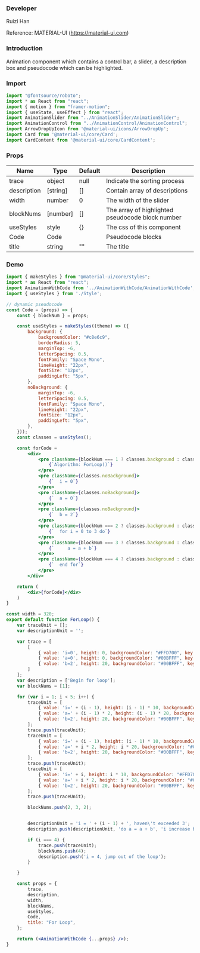 ### **Developer**

Ruizi Han

Reference: MATERIAL-UI (https://material-ui.com)

### **Introduction**

Animation component which contains a control bar, a slider, a description box and pseudocode which can be highlighted.

### **Import**

```jsx
import "@fontsource/roboto";
import * as React from "react";
import { motion } from "framer-motion";
import { useState, useEffect } from "react";
import AnimationSlider from "../AnimationSlider/AnimationSlider";
import AnimationControl from "../AnimationControl/AnimationControl";
import ArrowDropUpIcon from '@material-ui/icons/ArrowDropUp';
import Card from '@material-ui/core/Card';
import CardContent from '@material-ui/core/CardContent';
```

### **Props**

| Name             | Type   | Default | Description                                                   |
| ---------------- | ------ | ------- | ------------------------------------------------------------- |
| trace         | object | null    | Indicate the sorting process                             |
| description         | [string] | []    | Contain array of descriptions                             |
| width | number | 0       | The width of the slider          |
| blockNums | [number] | [] | The array of highlighted pseudocode block number |
| useStyles | style | {} | The css of this component |
| Code | Code |  | Pseudocode blocks |
| title | string | "" | The title |

### **Demo**

```jsx
import { makeStyles } from "@material-ui/core/styles";
import * as React from "react";
import AnimationWithCode from '../AnimationWithCode/AnimationWithCode';
import { useStyles } from './Style';

// dynamic pseudocode
const Code = (props) => {
    const { blockNum } = props;

    const useStyles = makeStyles((theme) => ({
        background: {
            backgroundColor: "#c8e6c9",
            borderRadius: 5,
            marginTop: -6,
            letterSpacing: 0.5,
            fontFamily: "Space Mono",
            lineHeight: "22px",
            fontSize: "12px",
            paddingLeft: "5px",
        },
        noBackground: {
            marginTop: -6,
            letterSpacing: 0.5,
            fontFamily: "Space Mono",
            lineHeight: "22px",
            fontSize: "12px",
            paddingLeft: "5px",
        },
    }));
    const classes = useStyles();

    const forCode =
        <div>
            <pre className={blockNum === 1 ? classes.background : classes.noBackground}>
                {`Algorithm: ForLoop()`}
            </pre>
            <pre className={classes.noBackground}>
                {`  i = 0`}
            </pre>
            <pre className={classes.noBackground}>
                {`  a = 0`}
            </pre>
            <pre className={classes.noBackground}>
                {`  b = 2`}
            </pre>
            <pre className={blockNum === 2 ? classes.background : classes.noBackground}>
                {`  for i = 0 to 3 do`}
            </pre>
            <pre className={blockNum === 3 ? classes.background : classes.noBackground}>
                {`     a = a + b`}
            </pre>
            <pre className={blockNum === 4 ? classes.background : classes.noBackground}>
                {`  end for`}
            </pre>
        </div>

    return (
        <div>{forCode}</div>
    )
}

const width = 320;
export default function ForLoop() {
    var traceUnit = [];
    var descriptionUnit = '';

    var trace = [
        [
            { value: 'i=0', height: 0, backgroundColor: "#FFD700", key: 0, y: 0 },
            { value: 'a=0', height: 0, backgroundColor: "#00BFFF", key: 1, y: 0 },
            { value: 'b=2', height: 20, backgroundColor: "#00BFFF", key: 2, y: 0 }
        ]
    ];
    var description = ['Begin for loop'];
    var blockNums = [1];

    for (var i = 1; i < 5; i++) {
        traceUnit = [
            { value: 'i=' + (i - 1), height: (i - 1) * 10, backgroundColor: "#FFD700", key: 0, y: 0 },
            { value: 'a=' + (i - 1) * 2, height: (i - 1) * 20, backgroundColor: "#00BFFF", key: 1, y: 0 },
            { value: 'b=2', height: 20, backgroundColor: "#00BFFF", key: 2, y: 0 }
        ];
        trace.push(traceUnit);
        traceUnit = [
            { value: 'i=' + (i - 1), height: (i - 1) * 10, backgroundColor: "#FFD700", key: 0, y: 0 },
            { value: 'a=' + i * 2, height: i * 20, backgroundColor: "#00BFFF", key: 1, y: 0 },
            { value: 'b=2', height: 20, backgroundColor: "#00BFFF", key: 2, y: 0 }
        ];
        trace.push(traceUnit);
        traceUnit = [
            { value: 'i=' + i, height: i * 10, backgroundColor: "#FFD700", key: 0, y: 0 },
            { value: 'a=' + i * 2, height: i * 20, backgroundColor: "#00BFFF", key: 1, y: 0 },
            { value: 'b=2', height: 20, backgroundColor: "#00BFFF", key: 2, y: 0 }
        ];
        trace.push(traceUnit);

        blockNums.push(2, 3, 2);


        descriptionUnit = 'i = ' + (i - 1) + ', haven\'t exceeded 3';
        description.push(descriptionUnit, 'do a = a + b', 'i increase by 1');

        if (i === 4) {
            trace.push(traceUnit);
            blockNums.push(4);
            description.push('i = 4, jump out of the loop');
        }

    }

    const props = {
        trace,
        description,
        width,
        blockNums,
        useStyles,
        Code,
        title: "For Loop",
    };

    return (<AnimationWithCode {...props} />);
}
```